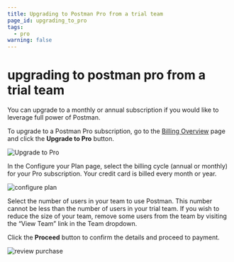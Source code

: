```yaml
---
title: Upgrading to Postman Pro from a trial team
page_id: upgrading_to_pro
tags:
  - pro
warning: false
---
```


# upgrading to postman pro from a trial team

You can upgrade to a monthly or annual subscription if you would like to leverage full power of Postman.

To upgrade to a Postman Pro subscription, go to the [Billing Overview](https://go.postman.co/billing/overview) page and click the **Upgrade to Pro** button.

![Upgrade to Pro](https://s3.amazonaws.com/postman-static-getpostman-com/postman-docs/WS-upgrade-to-pro.png)

In the Configure your Plan page, select the billing cycle \(annual or monthly\) for your Pro subscription. Your credit card is billed every month or year.

![configure plan](https://s3.amazonaws.com/postman-static-getpostman-com/postman-docs/upgradingtrial1.png)

Select the number of users in your team to use Postman. This number cannot be less than the number of users in your trial team. If you wish to reduce the size of your team, remove some users from the team by visiting the “View Team” link in the Team dropdown.

Click the **Proceed** button to confirm the details and proceed to payment.

![review purchase](https://s3.amazonaws.com/postman-static-getpostman-com/postman-docs/upgradingtrial2.png)

